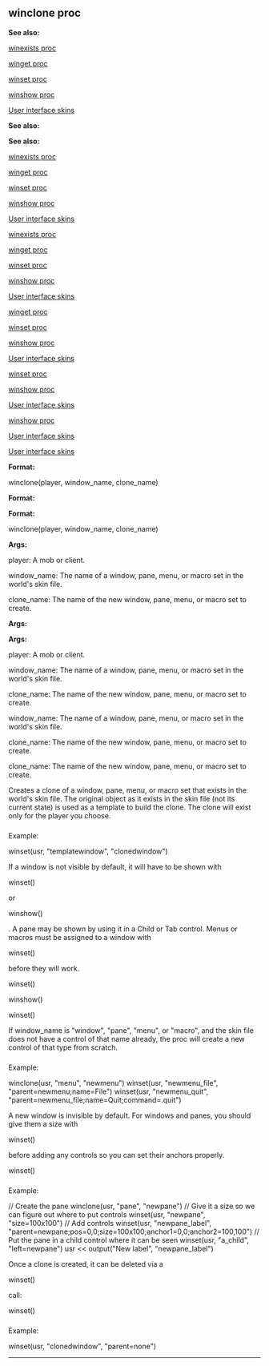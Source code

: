 

 winclone proc
---------------




**See also:** 


[winexists proc](#/proc/winexists) 

[winget proc](#/proc/winget) 

[winset proc](#/proc/winset) 

[winshow proc](#/proc/winshow) 

[User interface skins](#/{skin}) 







**See also:** 

**See also:**

[winexists proc](#/proc/winexists) 

[winget proc](#/proc/winget) 

[winset proc](#/proc/winset) 

[winshow proc](#/proc/winshow) 

[User interface skins](#/{skin}) 





[winexists proc](#/proc/winexists)

[winget proc](#/proc/winget) 

[winset proc](#/proc/winset) 

[winshow proc](#/proc/winshow) 

[User interface skins](#/{skin}) 




[winget proc](#/proc/winget)

[winset proc](#/proc/winset) 

[winshow proc](#/proc/winshow) 

[User interface skins](#/{skin}) 



[winset proc](#/proc/winset)

[winshow proc](#/proc/winshow) 

[User interface skins](#/{skin}) 


[winshow proc](#/proc/winshow)

[User interface skins](#/{skin}) 

[User interface skins](#/{skin})


**Format:** 


 winclone(player, window\_name, clone\_name)
 


**Format:** 

**Format:**

 winclone(player, window\_name, clone\_name)



**Args:** 


 player: A mob or client.
 
 window\_name: The name of a window, pane, menu, or macro set in the world's skin file.
 
 clone\_name: The name of the new window, pane, menu, or macro set to create.
 




**Args:** 

**Args:**

 player: A mob or client.
 
 window\_name: The name of a window, pane, menu, or macro set in the world's skin file.
 
 clone\_name: The name of the new window, pane, menu, or macro set to create.
 



 window\_name: The name of a window, pane, menu, or macro set in the world's skin file.
 
 clone\_name: The name of the new window, pane, menu, or macro set to create.
 


 clone\_name: The name of the new window, pane, menu, or macro set to create.


 Creates a clone of a window, pane, menu, or macro set that exists in the
world's skin file. The original object as it exists in the skin file (not its
current state) is used as a template to build the clone. The clone will exist
only for the player you choose.



### 
 Example:



 winset(usr, "templatewindow", "clonedwindow")


 If a window is not visible by default, it will have to be shown with
 
 winset()
 
 or
 
 winshow()
 
 . A pane may be shown by using it in a
Child or Tab control. Menus or macros must be assigned to a window with
 
 winset()
 
 before they will work.




 winset()


 winshow()


 winset()


 If window\_name is "window", "pane", "menu", or "macro", and the skin file
does not have a control of that name already, the proc will create a new
control of that type from scratch.



### 
 Example:



 winclone(usr, "menu", "newmenu")
winset(usr, "newmenu\_file", "parent=newmenu;name=File")
winset(usr, "newmenu\_quit", "parent=newmenu\_file;name=Quit;command=.quit")


 A new window is invisible by default. For windows and panes, you should
give them a size with
 
 winset()
 
 before adding any controls so you can
set their anchors properly.




 winset()

### 
 Example:



 // Create the pane
winclone(usr, "pane", "newpane")
// Give it a size so we can figure out where to put controls
winset(usr, "newpane", "size=100x100")
// Add controls
winset(usr, "newpane\_label", \
 "parent=newpane;pos=0,0;size=100x100;anchor1=0,0;anchor2=100,100")
// Put the pane in a child control where it can be seen
winset(usr, "a\_child", "left=newpane")
usr << output("New label", "newpane\_label")


 Once a clone is created, it can be deleted via a
 
 winset()
 
 call:




 winset()

### 
 Example:



 winset(usr, "clonedwindow", "parent=none")



---


